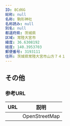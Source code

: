 ```yaml
---
ID: 8Cd6G
総称: null
名称: 駒形神社
名称読み: null
別名: null
都道府県: 茨城県
区域: 常陸大宮市
緯度: 36.6308192
経度: 140.3953703
郵便番号: 3193111
住所: 茨城県常陸大宮市山方７４１
---
```


## その他

### 参考URL

| URL | 説明          |
| --- | ------------- |
|     | OpenStreetMap |
